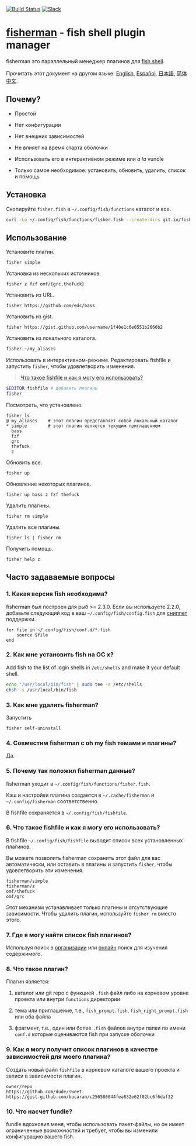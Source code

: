 [slack-link]: https://fisherman-wharf.herokuapp.com/
[slack-badge]: https://img.shields.io/badge/slack-join%20the%20chat-00B9FF.svg?style=flat-square
[travis-link]: https://travis-ci.org/fisherman/fisherman
[travis-badge]: https://img.shields.io/travis/fisherman/fisherman.svg?style=flat-square

[fish shell]: https://github.com/fish-shell/fish-shell
[fisherman]: https://github.com/fisherman.sh
[организации]: https://github.com/fisherman
[онлайн]: http://fisherman.sh/#search

[English]: ../../README.md
[Español]: docs/es-ES
[简体中文]: docs/zh-CN
[日本語]: docs/jp-JA
[Русский]: docs/ru-RU

[![Build Status][travis-badge]][travis-link]
[![Slack][slack-badge]][slack-link]

# [fisherman] - fish shell plugin manager

fisherman это параллельный менеджер плагинов для [fish shell].

Прочитать этот документ на другом языке: [English], [Español], [日本語], [简体中文].

## Почему?

* Простой

* Нет конфигурации

* Нет внешних зависимостей

* Не влияет на время старта оболочки

* Использовать его в интерактивном режиме или _a la_ vundle

* Только самое необходимое: установить, обновить, удалить, список и помощь

## Установка

Скопируйте `fisher.fish` в `~/.config/fish/functions` каталог и все.

```sh
curl -Lo ~/.config/fish/functions/fisher.fish --create-dirs git.io/fisherman
```

## Использование

Установите плагин.

```
fisher simple
```

Установка из нескольких источников.

```
fisher z fzf omf/{grc,thefuck}
```

Установить из URL.

```
fisher https://github.com/edc/bass
```

Установить из gist.

```
fisher https://gist.github.com/username/1f40e1c6e0551b2666b2
```

Установить из локального каталога.

```sh
fisher ~/my_aliases
```

Использовать в интерактивном-режиме. Редактировать fishfile и запустить `fisher`, чтобы удовлетворить изменения.

> [Что такое fishfile и как я могу его использовать?](#6-what-is-a-fishfile-and-how-do-i-use-it)

```sh
$EDITOR fishfile # добавить плагины
fisher
```

Посмотреть, что установлено.

```
fisher ls
@ my_aliases    # этот плагин представляет собой локальный каталог
* simple        # этот плагин является текущим приглашением
  bass
  fzf
  grc
  thefuck
  z
```

Обновить все.

```
fisher up
```

Обновление некоторых плагинов.

```
fisher up bass z fzf thefuck
```

Удалить плагины.

```
fisher rm simple
```

Удалить все плагины.

```
fisher ls | fisher rm
```

Получить помощь.

```
fisher help z
```

## Часто задаваемые вопросы

### 1. Какая версия fish необходима?

fisherman был построен для рыб >= 2.3.0. Если вы используете 2.2.0, добавьте следующий код в ваш `~/.config/fish/config.fish` для [сниппет](#8-what-is-a-plugin) поддержки.

```fish
for file in ~/.config/fish/conf.d/*.fish
    source $file
end
```

### 2. Как мне установить fish на ОС х?

Add fish to the list of login shells in `/etc/shells` and make it your default shell.

```sh
echo "/usr/local/bin/fish" | sudo tee -a /etc/shells
chsh -s /usr/local/bin/fish
```

### 3. Как мне удалить fisherman?

Запустить

```fish
fisher self-uninstall
```

### 4. Совместим fisherman с oh my fish темами и плагины?

Да.

### 5. Почему так положил fisherman данные?

fisherman уходит в `~/.config/fish/functions/fisher.fish`.

Кэш и настройки плагина создается в `~/.cache/fisherman` и `~/.config/fisherman` соответственно.

В fishfile сохраняется в `~/.config/fish/fishfile`.

### 6. Что такое fishfile и как я могу его использовать?

В fishfile `~/.config/fish/fishfile` выводит список всех установленных плагинов.

Вы можете позволить fisherman сохранить этот файл для вас автоматически, или оставить в плагины и запустить `fisher`, чтобы удовлетворить эти изменения.

```
fisherman/simple
fisherman/z
omf/thefuck
omf/grc
```

Этот механизм устанавливает только плагины и отсутствующие зависимости. Чтобы удалить плагин, используйте `fisher rm` вместо этого.

### 7. Где я могу найти список fish плагинов?

Используя поиск в [организации] или [онлайн] поиск для изучения содержимого.

### 8. Что такое плагин?

Плагин является:

1. каталог или git repo с функцией `.fish` файл либо на корневом уровне проекта или внутри `functions` директории

2. тема или приглашение, т.е., `fish_prompt.fish`, `fish_right_prompt.fish` или оба файла

3. фрагмент, т.е., один или более `.fish` файлов внутри папки по имени `conf.d` которые оцениваются fish при запуске оболочки

### 9. Как я могу получит список плагинов в качестве зависимостей для моего плагина?

Создать новый файл `fishfile` в корневом каталоге вашего проекта и записи в зависимости плагин.

```fish
owner/repo
https://github.com/dude/sweet
https://gist.github.com/bucaran/c256586044fea832e62f02bc6f6daf32
```

### 10. Что насчет fundle?

fundle вдохновил меня, чтобы использовать пакет-файлы, но он имеет ограниченные возможностей и требует, чтобы вы изменили конфигурацию вашего fish.

